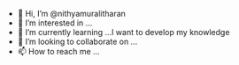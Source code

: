 - 👋 Hi, I’m @nithyamuralitharan
- 👀 I’m interested in ...
- 🌱 I’m currently learning ...I want to develop my knowledge
- 💞️ I’m looking to collaborate on ...
- 📫 How to reach me ...

<!---
nithyamuralitharan/nithyamuralitharan is a ✨ special ✨ repository because its `README.md` (this file) appears on your GitHub profile.
You can click the Preview link to take a look at your changes.
--->
